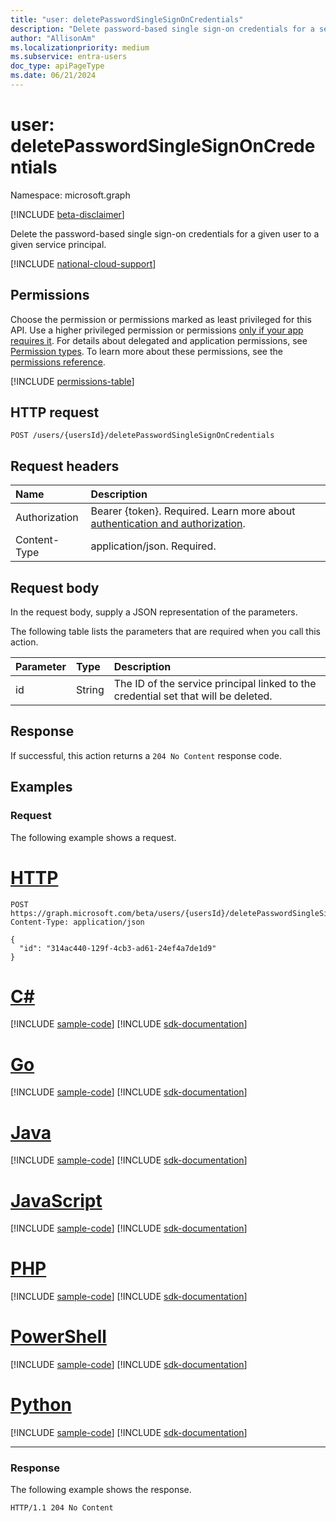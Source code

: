 ```yaml
---
title: "user: deletePasswordSingleSignOnCredentials"
description: "Delete password-based single sign-on credentials for a service principal that is associated to a user."
author: "AllisonAm"
ms.localizationpriority: medium
ms.subservice: entra-users
doc_type: apiPageType
ms.date: 06/21/2024
---
```


# user: deletePasswordSingleSignOnCredentials

Namespace: microsoft.graph

[!INCLUDE [beta-disclaimer](../../includes/beta-disclaimer.md)]

Delete the password-based single sign-on credentials for a given user to a given service principal.

[!INCLUDE [national-cloud-support](../../includes/all-clouds.md)]

## Permissions

Choose the permission or permissions marked as least privileged for this API. Use a higher privileged permission or permissions [only if your app requires it](/graph/permissions-overview#best-practices-for-using-microsoft-graph-permissions). For details about delegated and application permissions, see [Permission types](/graph/permissions-overview#permission-types). To learn more about these permissions, see the [permissions reference](/graph/permissions-reference).

<!-- { "blockType": "permissions", "name": "user_deletepasswordsinglesignoncredentials" } -->
[!INCLUDE [permissions-table](../includes/permissions/user-deletepasswordsinglesignoncredentials-permissions.md)]

## HTTP request

<!-- {
  "blockType": "ignored"
}
-->
``` http
POST /users/{usersId}/deletePasswordSingleSignOnCredentials
```

## Request headers

|Name|Description|
|:---|:---|
|Authorization|Bearer {token}. Required. Learn more about [authentication and authorization](/graph/auth/auth-concepts).|
|Content-Type|application/json. Required.|

## Request body

In the request body, supply a JSON representation of the parameters.

The following table lists the parameters that are required when you call this action.

|Parameter|Type|Description|
|:---|:---|:---|
|id|String|The ID of the service principal linked to the credential set that will be deleted. |



## Response

If successful, this action returns a `204 No Content` response code.

## Examples

### Request

The following example shows a request.
# [HTTP](#tab/http)
<!-- {
  "blockType": "request",
  "name": "userthis.deletepasswordsinglesignoncredentials"
}
-->
``` http
POST https://graph.microsoft.com/beta/users/{usersId}/deletePasswordSingleSignOnCredentials
Content-Type: application/json

{
  "id": "314ac440-129f-4cb3-ad61-24ef4a7de1d9"
}
```

# [C#](#tab/csharp)
[!INCLUDE [sample-code](../includes/snippets/csharp/userthisdeletepasswordsinglesignoncredentials-csharp-snippets.md)]
[!INCLUDE [sdk-documentation](../includes/snippets/snippets-sdk-documentation-link.md)]

# [Go](#tab/go)
[!INCLUDE [sample-code](../includes/snippets/go/userthisdeletepasswordsinglesignoncredentials-go-snippets.md)]
[!INCLUDE [sdk-documentation](../includes/snippets/snippets-sdk-documentation-link.md)]

# [Java](#tab/java)
[!INCLUDE [sample-code](../includes/snippets/java/userthisdeletepasswordsinglesignoncredentials-java-snippets.md)]
[!INCLUDE [sdk-documentation](../includes/snippets/snippets-sdk-documentation-link.md)]

# [JavaScript](#tab/javascript)
[!INCLUDE [sample-code](../includes/snippets/javascript/userthisdeletepasswordsinglesignoncredentials-javascript-snippets.md)]
[!INCLUDE [sdk-documentation](../includes/snippets/snippets-sdk-documentation-link.md)]

# [PHP](#tab/php)
[!INCLUDE [sample-code](../includes/snippets/php/userthisdeletepasswordsinglesignoncredentials-php-snippets.md)]
[!INCLUDE [sdk-documentation](../includes/snippets/snippets-sdk-documentation-link.md)]

# [PowerShell](#tab/powershell)
[!INCLUDE [sample-code](../includes/snippets/powershell/userthisdeletepasswordsinglesignoncredentials-powershell-snippets.md)]
[!INCLUDE [sdk-documentation](../includes/snippets/snippets-sdk-documentation-link.md)]

# [Python](#tab/python)
[!INCLUDE [sample-code](../includes/snippets/python/userthisdeletepasswordsinglesignoncredentials-python-snippets.md)]
[!INCLUDE [sdk-documentation](../includes/snippets/snippets-sdk-documentation-link.md)]

---

### Response

The following example shows the response.
<!-- {
  "blockType": "response",
  "truncated": true
}
-->
``` http
HTTP/1.1 204 No Content
```

